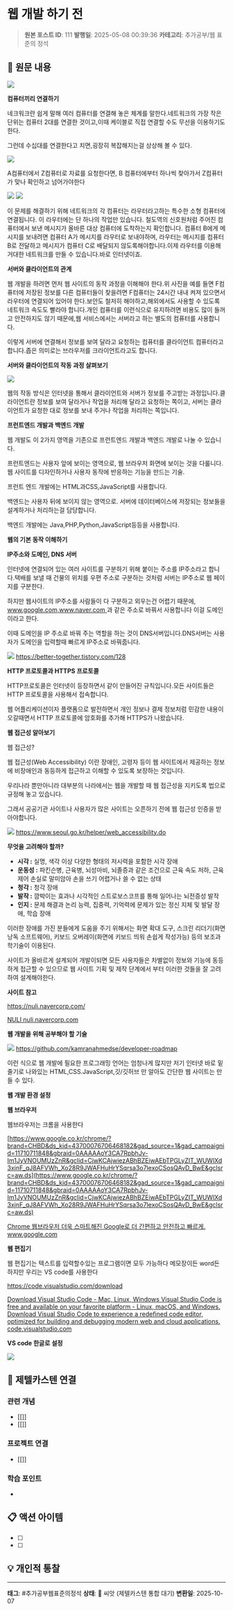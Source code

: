 # 웹 개발 하기 전

> **원본 포스트 ID**: 111
> **발행일**: 2025-05-08 00:39:36
> **카테고리**: 추가공부/웹 표준의 정석

## 📝 원문 내용

![](./img/111_download.png)

**컴퓨터끼리 연결하기**

네크워크란 쉽게 말해 여러 컴퓨터를 연결해 놓은 체계를 말한다.네트워크의 가장 작은 단위는 컴퓨터 2대를 연결한 것이고,이때 케이블로 직접 연결할 수도 무선을 이용하기도 한다.

그런데 수십대를 연결한다고 치면,굉장히 복잡해지는걸 상상해 볼 수 있다.

![](./img/111_img.png)

A컴퓨터에서 Z컴퓨터로 자료를 요청한다면, B 컴퓨터에부터 하나씩 찾아가서 Z컴퓨터가 맞나 확인하고 넘어가야한다

![](./img/111_img_1.png) ![](./img/111_img_2.png)

이 문제를 해결하기 위해 네트워크의 각 컴퓨터는 라우터라고하는 특수한 소형 컴퓨터에 연결됩니다. 이 라우터에는 단 하나의 작업만 있습니다. 철도역의 신호원처럼 주어진 컴퓨터에서 보낸 메시지가 올바른 대상 컴퓨터에 도착하는지 확인합니다. 컴퓨터 B에게 메시지를 보내려면 컴퓨터 A가 메시지를 라우터로 보내야하며, 라우터는 메시지를 컴퓨터 B로 전달하고 메시지가 컴퓨터 C로 배달되지 않도록해야합니다.이제 라우터를 이용해 거대한 네트워크를 만들 수 있습니다.바로 인터넷이죠.

**서버와 클라이언트의 관계**

웹 개발을 하려면 먼저 웹 사이트의 동작 과정을 이해해야 한다.위 사진을 예를 들면 F컴퓨터에 저장된 정보를 다른 컴퓨터들이 찾을려면 F컴퓨터는 24시간 내내 켜져 있으면서 라우터에 연결되어 있어야 한다.보안도 철저히 해야하고,해외에서도 사용할 수 있도록 네트워크 속도도 빨라야 합니다.개인 컴퓨터를 이런식으로 유지하려면 비용도 많이 들꺼고 안전하지도 않기 때문에,웹 서비스에서는 서버라고 하는 별도의 컴퓨터를 사용합니다.

이렇게 서버에 연결해서 정보를 보여 달라고 요청하는 컴퓨터를 클라이언트 컴퓨터라고 합니다.좁은 의미로는 브라우저를 크라이언트라고도 합니다.

**서버와 클라이언트의 작동 과정 살펴보기**

![](./img/111_img_3.png)

웹의 작동 방식은 인터넷을 통해서 클라이언트와 서버가 정보를 주고받는 과정입니다.클라이언트란 정보를 보여 달라거나 작업을 처리해 달라고 요청하는 쪽이고, 서버는 클라이언트가 요청한 대로 정보를 보내 주거나 작업을 처리하는 쪽입니다.

**프런트엔드 개발과 백엔드 개발**

웹 개발도 이 2가지 영역을 기존으로 프런트엔드 개발과 백엔드 개발로 나눌 수 있습니다.

프런트엔드는 사용자 앞에 보이는 영역으로, 웹 브라우저 화면에 보이는 것을 다룰니다. 웹 사이트를 디자인하거나 사용자 동작에 반응하는 기능을 만드는 기술.

프런트 엔드 개발에는 HTML과CSS,JavaScript를 사용합니다.

백엔드는 사용자 뒤에 보이지 않는 영역으로. 서버에 데이터베이스에 저장되는 정보들을 설계하거나 처리하는걸 담당합니다.

백엔드 개발에는 Java,PHP,Python,JavaScript등등을 사용합니다.

**웹의 기본 동작 이해하기**

**IP주소와 도메인, DNS 서버**

인터넷에 연결되어 있는 여러 사이트를 구분하기 위해 붙이는 주소를 IP주소라고 합니다.택배를 보낼 때 건물의 위치를 우편 주소로 구분하는 것처럼 서버는 IP주소로 웹 페이지를 구분한다.

하지만 웹사이트의 IP주소를 사람들이 다 구분하고 외우는건 어렵기 때문에, [www.google.com,www.naver.com ](http://www.google.com,www.naver.com) 과 같은 주소로 바꿔서 사용합니다 이걸 도메인이라고 한다.

이때 도메인을 IP 주소로 바꿔 주는 역할을 하는 것이 DNS서버입니다.DNS서버는 사용자가 도메인을 입력할때 빠르게 IP주소로 바꿔줍니다.

![](./img/111_img_4.png) https://better-together.tistory.com/128

**HTTP 프로토콜과 HTTPS 프로토콜**

HTTP프로토콜은 인터넷이 등장하면서 같이 만들어진 규칙입니다.모든 사이트들은 HTTP 프로토콜을 사용해서 접속합니다.

웹 어플리케이션이자 플랫폼으로 발전하면서 개인 정보나 결제 정보처럼 민감한 내용이 오갈때면서 HTTP 프로토콜에 암호화를 추가해 HTTPS가 나왔습니다.

**웹 접근성 알아보기**

웹 접근성?

웹 접근성(Web Accessibility) 이란 장애인, 고령자 등이 웹 사이트에서 제공하는 정보에 비장애인과 동등하게 접근하고 이해할 수 있도록 보장하는 것입니다.

우리나라 뿐만아니라 대부분의 나라에서는 웹을 개발할 때 웹 접근성을 지키도록 법으로 규정해 놓고 있습니다.

그래서 공공기관 사이트나 사용자가 많은 사이트는 오픈하기 전에 웹 접근성 인증을 받아야합니다.

![](./img/111_img_5.png) https://www.seoul.go.kr/helper/web_accessibility.do

**무엇을 고려해야 할까?**

  * **시각 :** 실명, 색각 이상 다양한 형태의 저시력을 포함한 시각 장애
  * **운동성 :** 파킨슨병, 근육병, 뇌성마비, 뇌졸증과 같은 조건으로 근육 속도 저하, 근육 제어 손실로 말미암아 손을 쓰기 어렵거나 쓸 수 없는 상태
  * **청각 :** 청각 장애
  * **발작 :** 깜박이는 효과나 시각적인 스트로보스코프를 통해 일어나는 뇌전증성 발작
  * **인지 :** 문제 해결과 논리 능력, 집중력, 기억력에 문제가 있는 정신 지체 및 발달 장애, 학습 장애



이러한 장애를 가진 분들에게 도움을 주기 위해서는 화면 확대 도구, 스크린 리더기(화면 낭독 소프트웨어), 키보드 오버레이(화면에 키보드 띄워 손쉽게 작성가능) 등의 보조과학기술이 이용된다.

사이트가 올바르게 설계되어 개발이되면 모든 사용자들은 차별없이 정보와 기능에 동등하게 접근할 수 있으므로 웹 사이트 기획 및 제작 단계에서 부터 이러한 것들을 잘 고려하여 설계해야한다.

**사이트 참고**

<https://nuli.navercorp.com/>

[ NULI nuli.navercorp.com ](https://nuli.navercorp.com/)

**웹 개발을 위해 공부해야 할 기술**

![](./img/111_img_6.png) https://github.com/kamranahmedse/developer-roadmap

이런 식으로 웹 개발에 필요한 프로그래밍 언어는 엄청나게 많지만 저기 인터넷 바로 밑 줄기로 나와있는 HTML,CSS.JavaScript,깃/깃허브 만 알아도 간단한 웹 사이트는 만들 수 있다.

**웹 개발 환경 설정**

**웹 브라우저**

웹브라우저는 크롬을 사용한다

[https://www.google.co.kr/chrome/?brand=CHBD&ds_kid=43700076706468182&gad_source=1&gad_campaignid=11710711848&gbraid=0AAAAAoY3CA7RpbhJv-Im1JyVNOUMUzZnR&gclid=CjwKCAjwiezABhBZEiwAEbTPGLyZIT_WUWlXd3xjnF_qJ8AFVWh_Xo28R9JWAFHuHrYSqrsa3o7lexoCSosQAvD_BwE&gclsrc=aw.ds](https://www.google.co.kr/chrome/?brand=CHBD&ds_kid=43700076706468182&gad_source=1&gad_campaignid=11710711848&gbraid=0AAAAAoY3CA7RpbhJv-Im1JyVNOUMUzZnR&gclid=CjwKCAjwiezABhBZEiwAEbTPGLyZIT_WUWlXd3xjnF_qJ8AFVWh_Xo28R9JWAFHuHrYSqrsa3o7lexoCSosQAvD_BwE&gclsrc=aw.ds)

[ Chrome 웹브라우저 더욱 스마트해진 Google로 더 간편하고 안전하고 빠르게. www.google.com ](https://www.google.co.kr/chrome/?brand=CHBD&ds_kid=43700076706468182&gad_source=1&gad_campaignid=11710711848&gbraid=0AAAAAoY3CA7RpbhJv-Im1JyVNOUMUzZnR&gclid=CjwKCAjwiezABhBZEiwAEbTPGLyZIT_WUWlXd3xjnF_qJ8AFVWh_Xo28R9JWAFHuHrYSqrsa3o7lexoCSosQAvD_BwE&gclsrc=aw.ds)

**웹 편집기**

웹 편집기는 텍스트를 입력할수있는 프로그램이면 모두 가능하다 메모장이든 word든 하지만 우리는 VS code를 사용한다

<https://code.visualstudio.com/download>

[ Download Visual Studio Code - Mac, Linux, Windows Visual Studio Code is free and available on your favorite platform - Linux, macOS, and Windows. Download Visual Studio Code to experience a redefined code editor, optimized for building and debugging modern web and cloud applications. code.visualstudio.com ](https://code.visualstudio.com/download)

**VS code 한글로 설정**

![](./img/111_img_7.png)


## 🔗 제텔카스텐 연결

### 관련 개념
- [[]]
- [[]]

### 프로젝트 연결
- [[]]

### 학습 포인트
-

## 📋 액션 아이템
- [ ]
- [ ]

## 💡 개인적 통찰



---

**태그**: #추가공부웹표준의정석
**상태**: 🌱 씨앗 (제텔카스텐 통합 대기)
**변환일**: 2025-10-07
